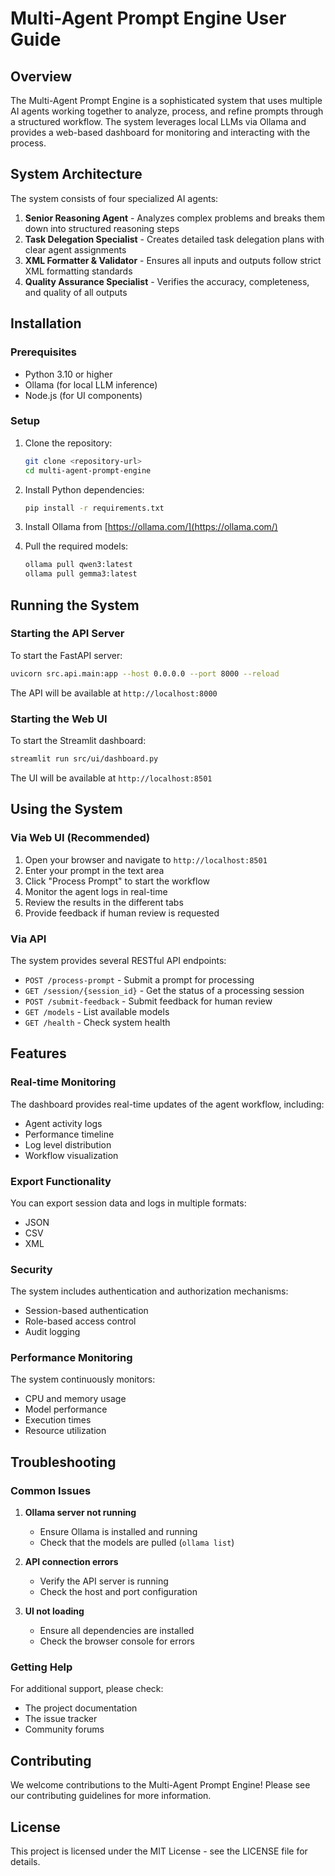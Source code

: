 # Multi-Agent Prompt Engine User Guide

## Overview

The Multi-Agent Prompt Engine is a sophisticated system that uses multiple AI agents working together to analyze, process, and refine prompts through a structured workflow. The system leverages local LLMs via Ollama and provides a web-based dashboard for monitoring and interacting with the process.

## System Architecture

The system consists of four specialized AI agents:

1. **Senior Reasoning Agent** - Analyzes complex problems and breaks them down into structured reasoning steps
2. **Task Delegation Specialist** - Creates detailed task delegation plans with clear agent assignments
3. **XML Formatter & Validator** - Ensures all inputs and outputs follow strict XML formatting standards
4. **Quality Assurance Specialist** - Verifies the accuracy, completeness, and quality of all outputs

## Installation

### Prerequisites

- Python 3.10 or higher
- Ollama (for local LLM inference)
- Node.js (for UI components)

### Setup

1. Clone the repository:
   ```bash
   git clone <repository-url>
   cd multi-agent-prompt-engine
   ```

2. Install Python dependencies:
   ```bash
   pip install -r requirements.txt
   ```

3. Install Ollama from [https://ollama.com/](https://ollama.com/)

4. Pull the required models:
   ```bash
   ollama pull qwen3:latest
   ollama pull gemma3:latest
   ```

## Running the System

### Starting the API Server

To start the FastAPI server:

```bash
uvicorn src.api.main:app --host 0.0.0.0 --port 8000 --reload
```

The API will be available at `http://localhost:8000`

### Starting the Web UI

To start the Streamlit dashboard:

```bash
streamlit run src/ui/dashboard.py
```

The UI will be available at `http://localhost:8501`

## Using the System

### Via Web UI (Recommended)

1. Open your browser and navigate to `http://localhost:8501`
2. Enter your prompt in the text area
3. Click "Process Prompt" to start the workflow
4. Monitor the agent logs in real-time
5. Review the results in the different tabs
6. Provide feedback if human review is requested

### Via API

The system provides several RESTful API endpoints:

- `POST /process-prompt` - Submit a prompt for processing
- `GET /session/{session_id}` - Get the status of a processing session
- `POST /submit-feedback` - Submit feedback for human review
- `GET /models` - List available models
- `GET /health` - Check system health

## Features

### Real-time Monitoring

The dashboard provides real-time updates of the agent workflow, including:
- Agent activity logs
- Performance timeline
- Log level distribution
- Workflow visualization

### Export Functionality

You can export session data and logs in multiple formats:
- JSON
- CSV
- XML

### Security

The system includes authentication and authorization mechanisms:
- Session-based authentication
- Role-based access control
- Audit logging

### Performance Monitoring

The system continuously monitors:
- CPU and memory usage
- Model performance
- Execution times
- Resource utilization

## Troubleshooting

### Common Issues

1. **Ollama server not running**
   - Ensure Ollama is installed and running
   - Check that the models are pulled (`ollama list`)

2. **API connection errors**
   - Verify the API server is running
   - Check the host and port configuration

3. **UI not loading**
   - Ensure all dependencies are installed
   - Check the browser console for errors

### Getting Help

For additional support, please check:
- The project documentation
- The issue tracker
- Community forums

## Contributing

We welcome contributions to the Multi-Agent Prompt Engine! Please see our contributing guidelines for more information.

## License

This project is licensed under the MIT License - see the LICENSE file for details.